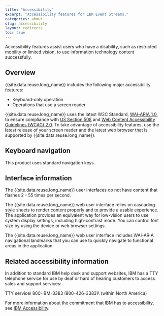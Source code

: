 ```yaml
---
title: "Accessibility"
excerpt: "Accessibility features for IBM Event Streams."
categories: about
slug: accessibility
layout: redirects
toc: true
---
```

Accessibility features assist users who have a disability, such as restricted mobility or limited vision, to use information technology content successfully.

## Overview

{{site.data.reuse.long_name}} includes the following major accessibility features:

-   Keyboard-only operation
-   Operations that use a screen reader

{{site.data.reuse.long_name}} uses the latest W3C Standard, [WAI-ARIA 1.0](http://www.w3.org/TR/wai-aria/), to ensure compliance with [US Section 508](http://www.access-board.gov/guidelines-and-standards/communications-and-it/about-the-section-508-standards/section-508-standards) and [Web Content Accessibility Guidelines \(WCAG\) 2.0](http://www.w3.org/TR/WCAG20/). To take advantage of accessibility features, use the latest release of your screen reader and the latest web browser that is supported by {{site.data.reuse.long_name}}.


## Keyboard navigation

This product uses standard navigation keys.


## Interface information

The {{site.data.reuse.long_name}} user interfaces do not have content that flashes 2 - 55 times per second.

The {{site.data.reuse.long_name}} web user interface relies on cascading style sheets to render content properly and to provide a usable experience. The application provides an equivalent way for low-vision users to use system display settings, including high-contrast mode. You can control font size by using the device or web browser settings.

The {{site.data.reuse.long_name}} web user interface includes WAI-ARIA navigational landmarks that you can use to quickly navigate to functional areas in the application.


## Related accessibility information

In addition to standard IBM help desk and support websites, IBM has a TTY telephone service for use by deaf or hard of hearing customers to access sales and support services:

TTY service\\
 800-IBM-3383 \(800-426-3383\)\\
 \(within North America\)

For more information about the commitment that IBM has to accessibility, see [IBM Accessibility](http://www.ibm.com/able).
